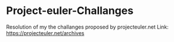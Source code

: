 # Project-euler-Challanges

Resolution of my the challanges proposed by projecteuler.net
Link: https://projecteuler.net/archives
